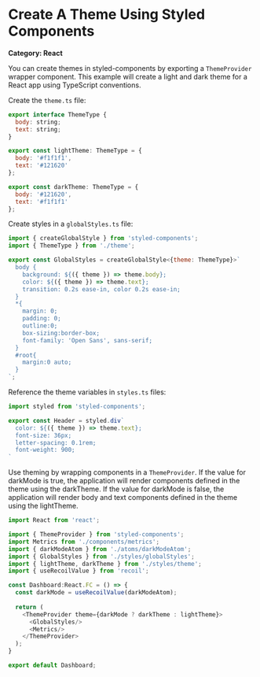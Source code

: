 # Create A Theme Using Styled Components

__Category: React__

You can create themes in styled-components by exporting a `ThemeProvider` wrapper component. This example will create a light and dark theme for a React app using TypeScript conventions.

Create the `theme.ts` file:

```javascript
export interface ThemeType {
  body: string;
  text: string;
}

export const lightTheme: ThemeType = {
  body: '#f1f1f1',
  text: '#121620'
};

export const darkTheme: ThemeType = {
  body: '#121620',
  text: '#f1f1f1'
};

```

Create styles in a `globalStyles.ts` file:

```javascript
import { createGlobalStyle } from 'styled-components';
import { ThemeType } from './theme';

export const GlobalStyles = createGlobalStyle<{theme: ThemeType}>`
  body {
    background: ${({ theme }) => theme.body};
    color: ${({ theme }) => theme.text};
    transition: 0.2s ease-in, color 0.2s ease-in;
  }
  *{
    margin: 0;
    padding: 0;
    outline:0;
    box-sizing:border-box;
    font-family: 'Open Sans', sans-serif; 
  }
  #root{
    margin:0 auto;
  }
`;
```

Reference the theme variables in `styles.ts` files:

```javascript
import styled from 'styled-components';

export const Header = styled.div`
  color: ${({ theme }) => theme.text};
  font-size: 36px;
  letter-spacing: 0.1rem;
  font-weight: 900;
`
```

Use theming by wrapping components in a `ThemeProvider`. If the value for darkMode is true, the application will render components defined in the theme using the darkTheme. If the value for darkMode is false, the application will render body and text components defined in the theme using the lightTheme.

```javascript
import React from 'react';

import { ThemeProvider } from 'styled-components';
import Metrics from './components/metrics';
import { darkModeAtom } from './atoms/darkModeAtom';
import { GlobalStyles } from './styles/globalStyles';
import { lightTheme, darkTheme } from './styles/theme';
import { useRecoilValue } from 'recoil';

const Dashboard:React.FC = () => {
  const darkMode = useRecoilValue(darkModeAtom);
  
  return (
    <ThemeProvider theme={darkMode ? darkTheme : lightTheme}>
      <GlobalStyles/>
      <Metrics/>
    </ThemeProvider>
  );
}

export default Dashboard;
```
